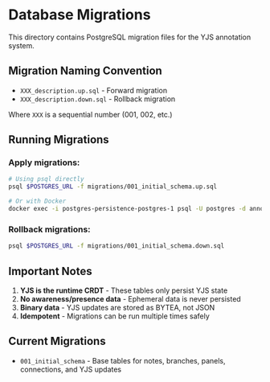 # Database Migrations

This directory contains PostgreSQL migration files for the YJS annotation system.

## Migration Naming Convention

- `XXX_description.up.sql` - Forward migration
- `XXX_description.down.sql` - Rollback migration

Where `XXX` is a sequential number (001, 002, etc.)

## Running Migrations

### Apply migrations:
```bash
# Using psql directly
psql $POSTGRES_URL -f migrations/001_initial_schema.up.sql

# Or with Docker
docker exec -i postgres-persistence-postgres-1 psql -U postgres -d annotation_system < migrations/001_initial_schema.up.sql
```

### Rollback migrations:
```bash
psql $POSTGRES_URL -f migrations/001_initial_schema.down.sql
```

## Important Notes

1. **YJS is the runtime CRDT** - These tables only persist YJS state
2. **No awareness/presence data** - Ephemeral data is never persisted
3. **Binary data** - YJS updates are stored as BYTEA, not JSON
4. **Idempotent** - Migrations can be run multiple times safely

## Current Migrations

- `001_initial_schema` - Base tables for notes, branches, panels, connections, and YJS updates